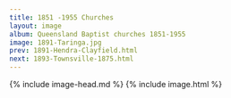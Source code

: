 ```yaml
---
title: 1851 -1955 Churches
layout: image
album: Queensland Baptist churches 1851-1955
image: 1891-Taringa.jpg
prev: 1891-Hendra-Clayfield.html
next: 1893-Townsville-1875.html
---
```

 {% include image-head.md %}
{% include image.html %}